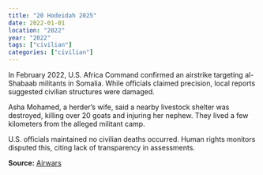 ```yaml
---
title: "20 Hodeidah 2025"
date: 2022-01-01
location: "2022"
year: "2022"
tags: ["civilian"]
categories: ["civilian"]
---
```



In February 2022, U.S. Africa Command confirmed an airstrike targeting al-Shabaab militants in Somalia. While officials claimed precision, local reports suggested civilian structures were damaged.

Asha Mohamed, a herder’s wife, said a nearby livestock shelter was destroyed, killing over 20 goats and injuring her nephew. They lived a few kilometers from the alleged militant camp.

U.S. officials maintained no civilian deaths occurred. Human rights monitors disputed this, citing lack of transparency in assessments.

**Source:** [Airwars](https://airwars.org/conflict/somalia/)
